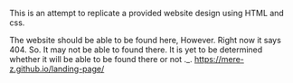 This is an attempt to replicate a provided website design using HTML and css.

The website should be able to be found here, However. Right now it says 404. So. It may not be able to found there. It is yet to be determined whether it will be able to be found there or not ._.
https://mere-z.github.io/landing-page/ 
